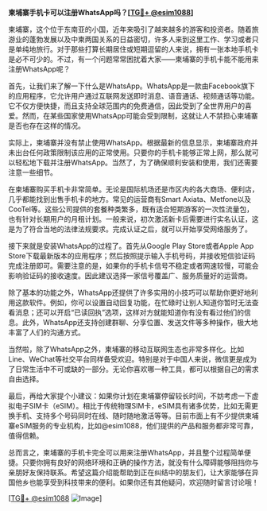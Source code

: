 **柬埔寨手机卡可以注册WhatsApp吗？[[TG💪+ @esim1088](https://t.me/s/esim1088)]**

柬埔寨，这个位于东南亚的小国，近年来吸引了越来越多的游客和投资者。随着旅游业的蓬勃发展以及中柬两国关系的日益密切，许多人来到这里工作、学习或者只是单纯地旅行。对于那些打算长期居住或短期逗留的人来说，拥有一张本地手机卡是必不可少的。不过，有一个问题常常困扰着大家——柬埔寨的手机卡能不能用来注册WhatsApp呢？

首先，让我们来了解一下什么是WhatsApp。WhatsApp是一款由Facebook旗下的应用程序，它允许用户通过互联网发送即时消息、语音通话、视频通话等功能。它不仅方便快捷，而且支持全球范围内的免费通信，因此受到了全世界用户的喜爱。然而，在某些国家使用WhatsApp可能会受到限制，这就让人不禁担心柬埔寨是否也存在这样的情况。

实际上，柬埔寨并没有禁止使用WhatsApp。根据最新的信息显示，柬埔寨政府并未出台任何政策限制该应用的正常使用。只要你的手机卡能够正常上网，那么就可以轻松地下载并注册WhatsApp。当然了，为了确保顺利安装和使用，我们还需要注意一些细节。

在柬埔寨购买手机卡非常简单。无论是国际机场还是市区内的各大商场、便利店，几乎都能找到出售手机卡的地方。常见的运营商有Smart Axiata、Metfone以及CooTel等。这些公司提供的套餐种类繁多，既有适合短期游客的一次性流量包，也有针对长期用户的月租计划。一般来说，初次激活新卡后需要进行实名认证，这是为了符合当地的法律法规要求。完成认证之后，就可以开始享受网络服务了。

接下来就是安装WhatsApp的过程了。首先从Google Play Store或者Apple App Store下载最新版本的应用程序；然后按照提示输入手机号码，并接收短信验证码完成注册即可。需要注意的是，如果你的手机卡信号不稳定或者网速较慢，可能会影响验证码的接收速度。因此建议选择一家信号覆盖广、服务质量好的运营商。

除了基本的功能之外，WhatsApp还提供了许多实用的小技巧可以帮助你更好地利用这款软件。例如，你可以设置自动回复功能，在忙碌时让别人知道你暂时无法查看消息；还可以开启“已读回执”选项，这样对方就能知道你有没有看过他们的信息。此外，WhatsApp还支持创建群聊、分享位置、发送文件等多种操作，极大地丰富了人们的沟通方式。

当然啦，除了WhatsApp之外，柬埔寨的移动互联网生态也非常多样化。比如Line、WeChat等社交平台同样备受欢迎。特别是对于中国人来说，微信更是成为了日常生活中不可或缺的一部分。无论你喜欢哪一种工具，都可以根据自己的需求自由选择。

最后，再给大家提个小建议：如果你计划在柬埔寨停留较长时间，不妨考虑一下虚拟电子SIM卡（eSIM）。相比于传统物理SIM卡，eSIM具有诸多优势，比如无需更换手机、支持多个号码同时在线、随时随地激活等等。目前市面上有不少提供柬埔寨eSIM服务的专业机构，比如@esim1088，他们提供的产品和服务都非常可靠，值得信赖。

总而言之，柬埔寨的手机卡完全可以用来注册WhatsApp，并且整个过程简单便捷。只要你拥有良好的网络环境和正确的操作方法，就没有什么障碍能够阻挡你与亲朋好友保持联系。希望这篇介绍能帮助到正在纠结中的朋友们，让大家能够在异国他乡也能享受到科技带来的便利。如果你还有其他疑问，欢迎随时留言讨论哦！

[[TG💪+ @esim1088](https://t.me/s/esim1088) ![Image](https://i.postimg.cc/4NQfJmqS/Snipaste-2025-05-13-00-14-12.png)]
